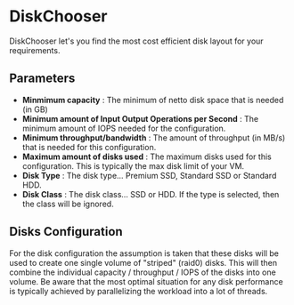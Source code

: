 # DiskChooser

DiskChooser let's you find the most cost efficient disk layout for your requirements.

## Parameters

* **Minmimum capacity** : The minimum of netto disk space that is needed (in GB)
* **Minimum amount of Input Output Operations per Second** : The minimum amount of IOPS needed for the configuration.
* **Minimum throughput/bandwidth** : The amount of throughput (in MB/s) that is needed for this configuration.
* **Maximum amount of disks used** : The maximum disks used for this configuration. This is typically the max disk limit of your VM.
* **Disk Type** : The disk type... Premium SSD, Standard SSD or Standard HDD.
* **Disk Class** : The disk class... SSD or HDD. If the type is selected, then the class will be ignored.

## Disks Configuration

For the disk configuration the assumption is taken that these disks will be used to create one single volume of "striped" (raid0) disks. 
This will then combine the individual capacity / throughput / IOPS of the disks into one volume. 
Be aware that the most optimal situation for any disk performance is typically achieved by parallelizing the workload into a lot of threads. 
